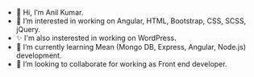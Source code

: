 - 👋 Hi, I’m Anil Kumar.
- 👀 I’m interested in working on Angular, HTML, Bootstrap, CSS, SCSS, jQuery.
- ✨ I'm also insterested in working on WordPress.
- 🌱 I’m currently learning Mean (Mongo DB, Express, Angular, Node.js) development.
- 💞️ I’m looking to collaborate for working as Front end developer.

<!---
developeranil/developeranil is a ✨ special ✨ repository because its `README.md` (this file) appears on your GitHub profile.
You can click the Preview link to take a look at your changes.
--->

